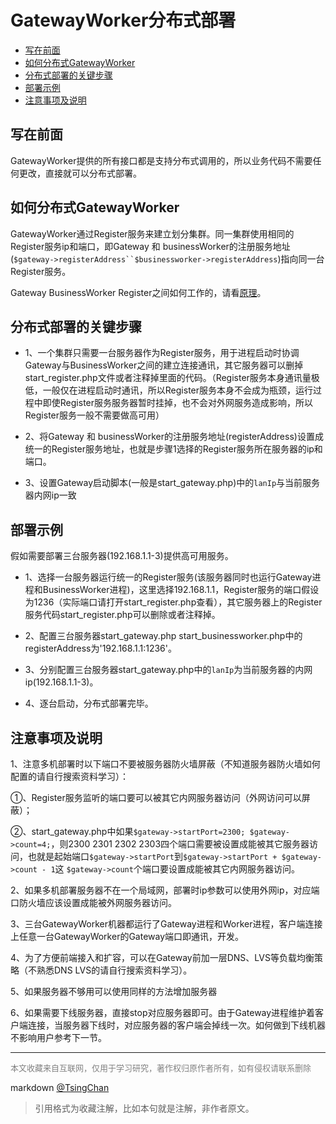 GatewayWorker分布式部署
=================
<!-- TOC -->

- [写在前面](#写在前面)
- [如何分布式GatewayWorker](#如何分布式gatewayworker)
- [分布式部署的关键步骤](#分布式部署的关键步骤)
- [部署示例](#部署示例)
- [注意事项及说明](#注意事项及说明)

<!-- /TOC -->
  
## 写在前面


GatewayWorker提供的所有接口都是支持分布式调用的，所以业务代码不需要任何更改，直接就可以分布式部署。

## 如何分布式GatewayWorker


GatewayWorker通过Register服务来建立划分集群。同一集群使用相同的Register服务ip和端口，即Gateway 和 businessWorker的注册服务地址(`$gateway->registerAddress``$businessworker->registerAddress`)指向同一台Register服务。

Gateway BusinessWorker Register之间如何工作的，请看[原理](http://doc2.workerman.net/principle.html)。

## 分布式部署的关键步骤


- 1、一个集群只需要一台服务器作为Register服务，用于进程启动时协调Gateway与BusinessWorker之间的建立连接通讯，其它服务器可以删掉start\_register.php文件或者注释掉里面的代码。（Register服务本身通讯量极低，一般仅在进程启动时通讯，所以Register服务本身不会成为瓶颈，运行过程中即使Register服务服务器暂时挂掉，也不会对外网服务造成影响，所以Register服务一般不需要做高可用）  

- 2、将Gateway 和 businessWorker的注册服务地址(registerAddress)设置成统一的Register服务地址，也就是步骤1选择的Register服务所在服务器的ip和端口。  

- 3、设置Gateway启动脚本(一般是start\_gateway.php)中的`lanIp`与当前服务器内网ip一致

## 部署示例


假如需要部署三台服务器(192.168.1.1-3)提供高可用服务。

- 1、选择一台服务器运行统一的Register服务(该服务器同时也运行Gateway进程和BusinessWorker进程)，这里选择192.168.1.1，Register服务的端口假设为1236（实际端口请打开start\_register.php查看），其它服务器上的Register服务代码start\_register.php可以删除或者注释掉。

- 2、配置三台服务器start\_gateway.php start\_businessworker.php中的registerAddress为'192.168.1.1:1236'。

- 3、分别配置三台服务器start\_gateway.php中的`lanIp`为当前服务器的内网ip(192.168.1.1-3)。

- 4、逐台启动，分布式部署完毕。

## 注意事项及说明

1、注意多机部署时以下端口不要被服务器防火墙屏蔽（不知道服务器防火墙如何配置的请自行搜索资料学习）：

①、Register服务监听的端口要可以被其它内网服务器访问（外网访问可以屏蔽）；

②、start\_gateway.php中如果`$gateway->startPort=2300; $gateway->count=4;`，则2300 2301 2302 2303四个端口需要被设置成能被其它服务器访问，也就是起始端口`$gateway->startPort`到`$gateway->startPort + $gateway->count - 1`这 `$gateway->count`个端口要设置成能被其它内网服务器访问。

2、如果多机部署服务器不在一个局域网，部署时ip参数可以使用外网ip，对应端口防火墙应该设置成能被外网服务器访问。

3、三台GatewayWorker机器都运行了Gateway进程和Worker进程，客户端连接上任意一台GatewayWorker的Gateway端口即通讯，开发。

4、为了方便前端接入和扩容，可以在Gateway前加一层DNS、LVS等负载均衡策略（不熟悉DNS LVS的请自行搜索资料学习）。

5、如果服务器不够用可以使用同样的方法增加服务器

6、如果需要下线服务器，直接stop对应服务器即可。由于Gateway进程维护着客户端连接，当服务器下线时，对应服务器的客户端会掉线一次。如何做到下线机器不影响用户参考下一节。

----
<font size=2 color='grey'>本文收藏来自互联网，仅用于学习研究，著作权归原作者所有，如有侵权请联系删除</font>

markdown [@TsingChan](http://www.9ong.com/) 

> 引用格式为收藏注解，比如本句就是注解，非作者原文。
